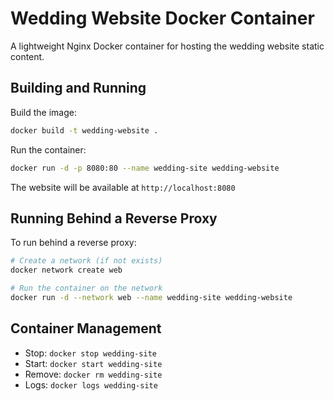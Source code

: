 # Wedding Website Docker Container

A lightweight Nginx Docker container for hosting the wedding website static content.

## Building and Running

Build the image:
```bash
docker build -t wedding-website .
```

Run the container:
```bash
docker run -d -p 8080:80 --name wedding-site wedding-website
```

The website will be available at `http://localhost:8080`

## Running Behind a Reverse Proxy

To run behind a reverse proxy:

```bash
# Create a network (if not exists)
docker network create web

# Run the container on the network
docker run -d --network web --name wedding-site wedding-website
```

## Container Management

- Stop: `docker stop wedding-site`
- Start: `docker start wedding-site`
- Remove: `docker rm wedding-site`
- Logs: `docker logs wedding-site`

